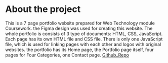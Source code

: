# About the project

This is a 7 page portfolio website prepared for Web Technology module Coursework. the Figma design was used for creating this website. The whole portfolio is consists of 3 type of documents: HTML, CSS, JavaScript. Each page has its own HTML file and CSS file. There is only one JavaScript file, which is used for linking pages with each other and logos with original websites. the portfolio has its Home page, the Portfolio page itself, four pages for Four Categories, one Contact page.
[Github_Repo](https://github.com/shahobiddin2003/WT_CW1_00013602)
